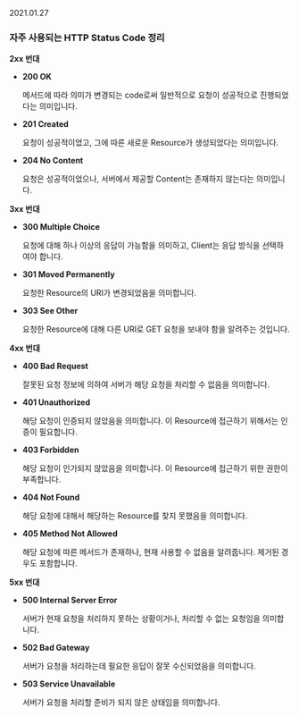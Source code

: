 2021.01.27

### **자주 사용되는 HTTP Status Code 정리**

**2xx 번대**

- **200 OK**

    메서드에 따라 의미가 변경되는 code로써 일반적으로 요청이 성공적으로 진행되었다는 의미입니다.

- **201 Created**

    요청이 성공적이었고, 그에 따른 새로운 Resource가 생성되었다는 의미입니다.

- **204 No Content**

    요청은 성공적이었으나, 서버에서 제공할 Content는 존재하지 않는다는 의미입니다.

**3xx 번대**

- **300 Multiple Choice**

    요청에 대해 하나 이상의 응답이 가능함을 의미하고, Client는 응답 방식을 선택하여야 합니다.

- **301 Moved Permanently**

    요청한 Resource의 URI가 변경되었음을 의미합니다.

- **303 See Other**

    요청한 Resource에 대해 다른 URI로 GET 요청을 보내야 함을 알려주는 것입니다.

**4xx 번대**

- **400 Bad Request**

    잘못된 요청 정보에 의하여 서버가 해당 요청을 처리할 수 없음을 의미합니다.

- **401 Unauthorized**

    해당 요청이 인증되지 않았음을 의미합니다. 이 Resource에 접근하기 위해서는 인증이 필요합니다.

- **403 Forbidden**

    해당 요청이 인가되지 않았음을 의미합니다. 이 Resource에 접근하기 위한 권한이 부족합니다.

- **404 Not Found**

    해당 요청에 대해서 해당하는 Resource를 찾지 못했음을 의미합니다.

- **405 Method Not Allowed**

    해당 요청에 따른 메서드가 존재하나, 현재 사용할 수 없음을 알려줍니다. 제거된 경우도 포함합니다.

**5xx 번대**

- **500 Internal Server Error**

    서버가 현재 요청을 처리하지 못하는 상황이거나, 처리할 수 없는 요청임을 의미합니다.

- **502 Bad Gateway**

    서버가 요청을 처리하는데 필요한 응답이 잘못 수신되었음을 의미합니다.

- **503 Service Unavailable**

    서버가 요청을 처리할 준비가 되지 않은 상태임을 의미합니다.
